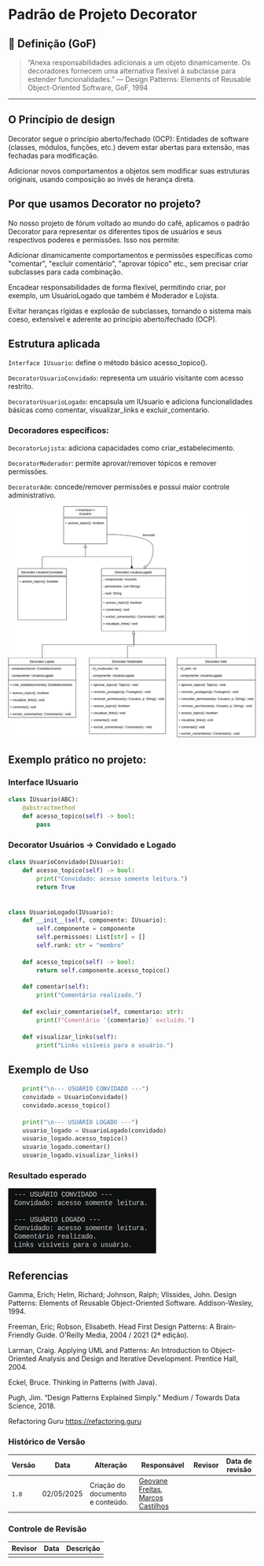 # Padrão de Projeto Decorator
## 📘 Definição (GoF)

> “Anexa responsabilidades adicionais a um objeto dinamicamente. Os decoradores fornecem uma alternativa flexível à subclasse para estender funcionalidades.”
> — Design Patterns: Elements of Reusable Object-Oriented Software, GoF, 1994

---

## O Princípio de design 

Decorator segue o princípio aberto/fechado (OCP):
Entidades de software (classes, módulos, funções, etc.) devem estar abertas para extensão, mas fechadas para modificação.


Adicionar novos comportamentos a objetos sem modificar suas estruturas originais, usando composição ao invés de herança direta.

## Por que usamos Decorator no projeto?

No nosso projeto de fórum voltado ao mundo do café, aplicamos o padrão Decorator para representar os diferentes tipos de usuários e seus respectivos poderes e permissões. Isso nos permite:

Adicionar dinamicamente comportamentos e permissões específicas como "comentar", "excluir comentário", "aprovar tópico" etc., sem precisar criar subclasses para cada combinação.

Encadear responsabilidades de forma flexível, permitindo criar, por exemplo, um UsuárioLogado que também é Moderador e Lojista.

Evitar heranças rígidas e explosão de subclasses, tornando o sistema mais coeso, extensível e aderente ao princípio aberto/fechado (OCP).

## Estrutura aplicada

`Interface IUsuario`: define o método básico acesso_topico().

`DecoratorUsuarioConvidado`: representa um usuário visitante com acesso restrito.

`DecoratorUsuarioLogado`: encapsula um IUsuario e adiciona funcionalidades básicas como comentar, visualizar_links e excluir_comentario.

### Decoradores específicos:

`DecoratorLojista`: adiciona capacidades como criar_estabelecimento.

`DecoratorModerador`: permite aprovar/remover tópicos e remover permissões.

`DecoratorAdm`: concede/remover permissões e possui maior controle administrativo.

![Decorator.png](docs/assets/diagrama_decorator.jpg)

## Exemplo prático no projeto: 

### Interface IUsuario 
```python
class IUsuario(ABC):
    @abstractmethod
    def acesso_topico(self) -> bool:
        pass
```
### Decorator Usuários -> Convidado e Logado

```python
class UsuarioConvidado(IUsuario):
    def acesso_topico(self) -> bool:
        print("Convidado: acesso somente leitura.")
        return True


class UsuarioLogado(IUsuario):
    def __init__(self, componente: IUsuario):
        self.componente = componente
        self.permissoes: List[str] = []
        self.rank: str = "membro"

    def acesso_topico(self) -> bool:
        return self.componente.acesso_topico()

    def comentar(self):
        print("Comentário realizado.")

    def excluir_comentario(self, comentario: str):
        print(f"Comentário '{comentario}' excluído.")

    def visualizar_links(self):
        print("Links visíveis para o usuário.")
```
## Exemplo de Uso
```python
    print("\n--- USUÁRIO CONVIDADO ---")
    convidado = UsuarioConvidado()
    convidado.acesso_topico()

    print("\n--- USUÁRIO LOGADO ---")
    usuario_logado = UsuarioLogado(convidado)
    usuario_logado.acesso_topico()
    usuario_logado.comentar()
    usuario_logado.visualizar_links()
```

### Resultado esperado
![teste_decorator](docs/assets/teste_decorator.png)

## Referencias

Gamma, Erich; Helm, Richard; Johnson, Ralph; Vlissides, John.
Design Patterns: Elements of Reusable Object-Oriented Software.
Addison-Wesley, 1994.

Freeman, Eric; Robson, Elisabeth.
Head First Design Patterns: A Brain-Friendly Guide.
O'Reilly Media, 2004 / 2021 (2ª edição).

Larman, Craig.
Applying UML and Patterns: An Introduction to Object-Oriented Analysis and Design and Iterative Development.
Prentice Hall, 2004.

Eckel, Bruce.
Thinking in Patterns (with Java).

Pugh, Jim.
“Design Patterns Explained Simply.”
Medium / Towards Data Science, 2018.

Refactoring Guru
https://refactoring.guru

### Histórico de Versão

| Versão | Data       | Alteração              | Responsável     | Revisor           | Data de revisão |
|--------|------------|------------------------|------------------|-------------------|------------------|
| `1.0` | 02/05/2025  | Criação do documento e conteúdo. | [Geovane Freitas](https://github.com/GeovaneSFT), [Marcos Castilhos](https://github.com/Marcosatc147) |  | 

### Controle de Revisão
| Revisor | Data | Descrição |
|---|---|---|
| | | |
